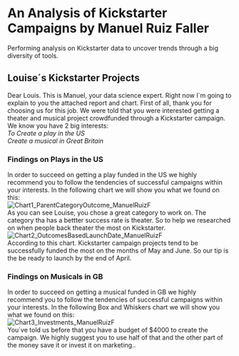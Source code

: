 # An Analysis of Kickstarter Campaigns by Manuel Ruiz Faller
Performing analysis on Kickstarter data to uncover trends through a big diversity of tools.
## Louise´s Kickstarter Projects
Dear Louis. This is Manuel, your data science expert. Right now I´m going to explain to you the attached report and chart.
First of all, thank you for choosing us for this job. We were told that you were interested getting a theater and musical project crowdfunded through a Kickstarter campaign. 
We know you have 2 big interests:   
*To Create a play in the US*  
*Create a musical in Great Britain*
### Findings on Plays in the US
In order to succeed on getting a play funded in the US we highly recommend you to follow the tendencies of successful campaigns within your interests. In the following chart we will show you what we found on this:  
![Chart1_ParentCategoryOutcome_ManuelRuizF](Escritorio/Bootcamp_DATA/ProjectsData/Module1/CrowdFunding_Analysis/Chart1_ParentCategoryOutcome_ManuelRuizF.png)  
As you can see Louise, you chose a great category to work on. The category tha has a bettter success rate is theater. So to help we researched on when people back theater the most on Kickstarter.  
![Chart2_OutcomesBasedLaunchDate_ManuelRuizF](Escritorio/Bootcamp_DATA/ProjectsData/Module1/CrowdFunding_Analysis/Chart2_OutcomesBasedLaunchDate_ManuelRuizF.png)  
According to this chart. Kickstarter campaign projects tend to be successfully funded the most on the months of May and June. So our tip is the be ready to launch by the end of April.  
### Findings on Musicals in GB 
In order to succeed on getting a musical funded in GB we highly recommend you to follow the tendencies of successful campaigns within your interests. In the following Box and Whiskers chart we will show you what we found on this:  
![Chart3_Investments_ManuelRuizF](Escritorio/Bootcamp_DATA/ProjectsData/Module1/CrowdFunding_Analysis/Chart3_Investments_ManuelRuizF.png)  
You´ve told us before that you have a budget of $4000 to create the campaign. We highly suggest you to use half of that and the other part of the money save it or invest it on marketing..
